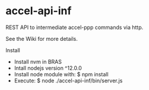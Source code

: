 # accel-api-inf

 REST API to intermediate accel-ppp commands via http.
 
 See the Wiki for more details.
 
 Install
 
 - Install nvm in BRAS
 - Intall nodejs version ^12.0.0
 - Install node module with: 
   $ npm install
 - Execute: 
   $ node ./accel-api-inf/bin/server.js
 
 
